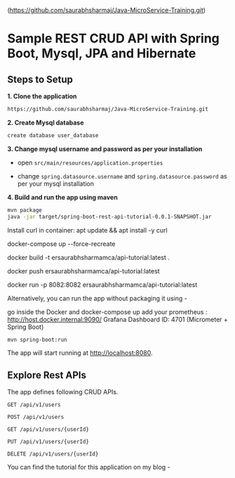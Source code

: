(https://github.com/saurabhsharmaj/Java-MicroService-Training.git)

# Sample REST CRUD API with Spring Boot, Mysql, JPA and Hibernate 

## Steps to Setup

**1. Clone the application**

```bash
https://github.com/saurabhsharmaj/Java-MicroService-Training.git
```

**2. Create Mysql database**
```bash
create database user_database
```

**3. Change mysql username and password as per your installation**

+ open `src/main/resources/application.properties`

+ change `spring.datasource.username` and `spring.datasource.password` as per your mysql installation

**4. Build and run the app using maven**

```bash
mvn package
java -jar target/spring-boot-rest-api-tutorial-0.0.1-SNAPSHOT.jar

```
Install curl in container: apt update && apt install -y curl

docker-compose up --force-recreate

docker build -t ersaurabhsharmamca/api-tutorial:latest .

docker push ersaurabhsharmamca/api-tutorial:latest

docker run -p 8082:8082 ersaurabhsharmamca/api-tutorial:latest

Alternatively, you can run the app without packaging it using -



go inside the Docker and docker-compose up
add your prometheus : http://host.docker.internal:9090/
Grafana Dashboard ID: 4701 (Micrometer + Spring Boot)

```bash
mvn spring-boot:run
```

The app will start running at <http://localhost:8080>.

## Explore Rest APIs

The app defines following CRUD APIs.

    GET /api/v1/users
    
    POST /api/v1/users
    
    GET /api/v1/users/{userId}
    
    PUT /api/v1/users/{userId}
    
    DELETE /api/v1/users/{userId}

You can find the tutorial for this application on my blog -
